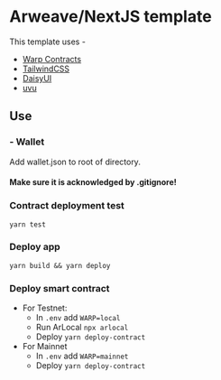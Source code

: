 # Arweave/NextJS template
This template uses -
<ul>
<li><a href="https://warp.cc/" target="_blank">Warp Contracts</a></li>
<li><a href="https://tailwindcss.com/" target="_blank">TailwindCSS</a></li>
<li><a href="https://daisyui.com/" target="_blank">DaisyUI</a></li>
<li><a href="https://github.com/lukeed/uvu" target="_blank">uvu</a></li>
</ul>

## Use

### - Wallet
Add wallet.json to root of directory. <h4><strong>Make sure it is acknowledged by .gitignore!</strong></h4>
### Contract deployment test
`yarn test`
### Deploy app
`yarn build && yarn deploy`
### Deploy smart contract
- For Testnet:
    - In `.env` add `WARP=local`
    - Run ArLocal `npx arlocal`
    - Deploy `yarn deploy-contract`
- For Mainnet
    - In `.env` add `WARP=mainnet`
    - Deploy `yarn deploy-contract`


